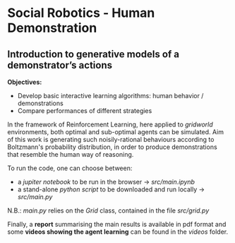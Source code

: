 # Social Robotics - Human Demonstration

## Introduction to generative models of a demonstrator’s actions  
**Objectives:**
- Develop basic interactive learning algorithms: human behavior / demonstrations
- Compare performances of different strategies

In the framework of Reinforcement Learning, here applied to *gridworld* environments, both optimal and sub-optimal agents can be simulated. Aim of this work is generating such noisily-rational behaviours according to Boltzmann's probability distribution, in order to produce demonstrations that resemble the human way of reasoning.

To run the code, one can choose between:
- a *jupiter notebook* to be run in the browser -> *src/main.ipynb*
- a stand-alone *python script* to be downloaded and run locally -> *src/main.py*

N.B.: *main.py* relies on the *Grid* class, contained in the file *src/grid.py*

Finally, a **report** summarising the main results is available in pdf format and some **videos showing the agent learning** can be found in the *videos* folder.
